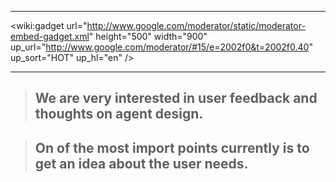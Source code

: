 
---




<wiki:gadget url="http://www.google.com/moderator/static/moderator-embed-gadget.xml" height="500" width="900" up\_url="http://www.google.com/moderator/#15/e=2002f0&t=2002f0.40" up\_sort="HOT" up\_hl="en" />


---


> ## We are very interested in user feedback and thoughts on agent design. ##

> ## On of the most import points currently is to get an idea about the user needs. ##
